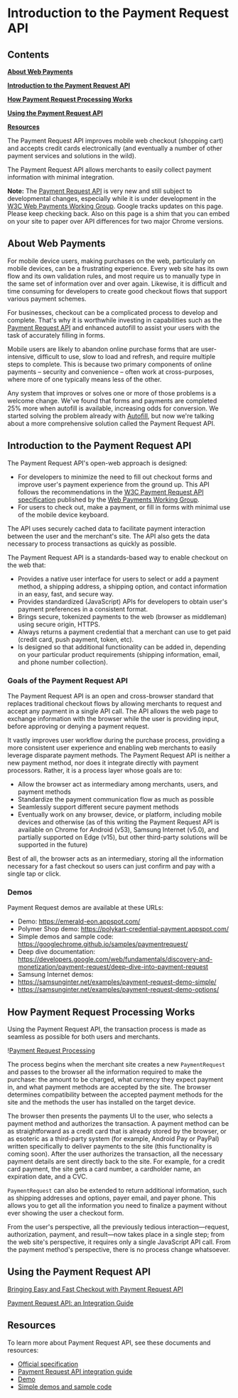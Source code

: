 # Introduction to the Payment Request API




## Contents




<a href="#about"><strong>About Web Payments</strong></a>

<a href="#introduction"><strong>Introduction to the Payment Request API</strong></a>

<a href="#howitworks"><strong>How Payment Request Processing Works</strong></a>

<a href="#using"><strong>Using the Payment Request API</strong></a>

<a href="#resources"><strong>Resources</strong></a>

The Payment Request API improves mobile web checkout (shopping cart) and accepts credit cards electronically (and eventually a number of other payment services and solutions in the wild). 

The Payment Request API allows merchants to easily collect payment information with minimal integration. 

<div class="note">
<strong>Note:</strong> The <a href="https://github.com/w3c/browser-payment-api">Payment Request API</a> is very new and still subject to developmental changes, especially while it is under development in the <a href="https://www.w3.org/TR/payment-request/">W3C Web Payments Working Group</a>. Google tracks updates on <a class="https://developers.google.com/web/fundamentals/primers/payment-request/">this page</a>. Please keep checking back. Also on this page is <a class="https://storage.googleapis.com/prshim/v1/payment-shim.js">a shim</a> that you can embed on your site to paper over API differences for two major Chrome versions.
</div>

<a id="about" />


## About Web Payments




For mobile device users, making purchases on the web, particularly on mobile devices, can be a frustrating experience. Every web site has its own flow and its own validation rules, and most require us to manually type in the same set of information over and over again. Likewise, it is difficult and time consuming for developers to create good checkout flows that support various payment schemes.

For businesses, checkout can be a complicated process to develop and complete. That's why it is worthwhile investing in capabilities such as the <a href="https://github.com/w3c/browser-payment-api/">Payment Request API</a> and enhanced autofill to assist your users with the task of accurately filling in forms. 

Mobile users are likely to abandon online purchase forms that are user-intensive, difficult to use, slow to load and refresh, and require multiple steps to complete. This is because two primary components of online payments – security and convenience – often work at cross-purposes, where more of one typically means less of the other. 

Any system that improves or solves one or more of those problems is a welcome change. We've found that forms and payments are completed 25% more when autofill is available, increasing odds for conversion. We started solving the problem already with <a href="https://developers.google.com/web/updates/2015/06/checkout-faster-with-autofill">Autofill</a>, but now we're talking about a more comprehensive solution called the Payment Request API.

<a id="introduction" />


## Introduction to the Payment Request API




The Payment Request API's open-web approach is designed:

* For developers to minimize the need to fill out checkout forms and improve user's payment experience from the ground up. This API follows the recommendations in the <a href="https://www.w3.org/TR/payment-request/">W3C Payment Request API specification</a> published by the <a href="https://www.w3.org/Payments/WG/">Web Payments Working Group</a>. 
* For users to check out, make a payment, or fill in forms with minimal use of the mobile device keyboard. 

The API uses securely cached data to facilitate payment interaction between the user and the merchant's site. The API also gets the data necessary to process transactions as quickly as possible.

The Payment Request API is a standards-based way to enable checkout on the web that:

* Provides a native user interface for users to select or add a payment method, a shipping address, a shipping option, and contact information in an easy, fast, and secure way.
* Provides standardized (JavaScript) APIs for developers to obtain user's payment preferences in a consistent format.
* Brings secure, tokenized payments to the web (browser as middleman) using secure origin,  HTTPS.
* Always returns a payment credential that a merchant can use to get paid (credit card, push payment, token, etc).
* Is designed so that additional functionality can be added in, depending on your particular product requirements (shipping information, email, and phone number collection).

### Goals of the Payment Request API

The Payment Request API is an open and cross-browser standard that replaces traditional checkout flows by allowing merchants to request and accept any payment in a single API call. The API allows the web page to exchange information with the browser while the user is providing input, before approving or denying a payment request. 

It vastly improves user workflow during the purchase process, providing a more consistent user experience and enabling web merchants to easily leverage disparate payment methods. The Payment Request API is neither a new payment method, nor does it integrate directly with payment processors. Rather, it is a process layer whose goals are to:

* Allow the browser act as intermediary among merchants, users, and payment methods
* Standardize the payment communication flow as much as possible
* Seamlessly support different secure payment methods
* Eventually work on any browser, device, or platform, including mobile devices and otherwise (as of this writing the Payment Request API is available on Chrome for Android (v53), Samsung Internet (v5.0), and partially supported on Edge (v15), but other third-party solutions will be supported in the future)

Best of all, the browser acts as an intermediary, storing all the information necessary for a fast checkout so users can just confirm and pay with a single tap or click.

### Demos

Payment Request demos are available at these URLs:

* Demo: <a href="https://emerald-eon.appspot.com/">https://emerald-eon.appspot.com/</a>
* Polymer Shop demo: <a href="https://polykart-credential-payment.appspot.com/">https://polykart-credential-payment.appspot.com/</a>
* Simple demos and sample code: <a href="https://googlechrome.github.io/samples/paymentrequest/">https://googlechrome.github.io/samples/paymentrequest/</a>
* Deep dive documentation: <a href="https://developers.google.com/web/fundamentals/discovery-and-monetization/payment-request/deep-dive-into-payment-request">https://developers.google.com/web/fundamentals/discovery-and-monetization/payment-request/deep-dive-into-payment-request</a>
* Samsung Internet demos: 
* <a href="https://samsunginter.net/examples/payment-request-demo-simple/">https://samsunginter.net/examples/payment-request-demo-simple/</a>
* <a href="https://samsunginter.net/examples/payment-request-demo-options/">https://samsunginter.net/examples/payment-request-demo-options/</a>

<a id="howitworks" />


## How Payment Request Processing Works




Using the Payment Request API, the transaction process is made as seamless as possible for both users and merchants.

!<a href="../img/e108534a11ad1075.png">Payment Request Processing</a>

The process begins when the merchant site creates a new <code>PaymentRequest</code> and passes to the browser all the information required to make the purchase: the amount to be charged, what currency they expect payment in, and what payment methods are accepted by the site. The browser determines compatibility between the accepted payment methods for the site and the methods the user has installed on the target device.

The browser then presents the payments UI to the user, who selects a payment method and authorizes the transaction. A payment method can be as straightforward as a credit card that is already stored by the browser, or as esoteric as a third-party system (for example, Android Pay or PayPal) written specifically to deliver payments to the site (this functionality is coming soon). After the user authorizes the transaction, all the necessary payment details are sent directly back to the site. For example, for a credit card payment, the site gets a card number, a cardholder name, an expiration date, and a CVC.

`PaymentRequest` can also be extended to return additional information, such as shipping addresses and options, payer email, and payer phone. This allows you to get all the information you need to finalize a payment without ever showing the user a checkout form.

From the user's perspective, all the previously tedious interaction—request, authorization, payment, and result—now takes place in a single step; from the web site's perspective, it requires only a single JavaScript API call. From the payment method's perspective, there is no process change whatsoever.

<a id="using" />


## Using the Payment Request API




<a href="https://developers.google.com/web/updates/2016/07/payment-request">Bringing Easy and Fast Checkout with Payment Request API</a>

<a href="https://developers.google.com/web/fundamentals/primers/payment-request/">Payment Request API: an Integration Guide</a>

<a id="resources" />


## Resources




To learn more about Payment Request API, see these documents and resources:

* <a href="http://ift.tt/1WHbRmb">Official specification</a>
* <a href="http://ift.tt/2alR15H">Payment Request API integration guide</a>
* <a href="http://ift.tt/2ayc1cO">Demo</a>
* <a href="http://ift.tt/2alPZ9Q">Simple demos and sample code</a>


